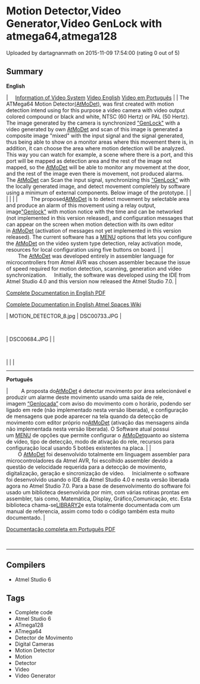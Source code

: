 # Motion Detector,Video Generator,Video GenLock with atmega64,atmega128

Uploaded by dartagnanmath on 2015-11-09 17:54:00 (rating 0 out of 5)

## Summary

**English**




|  
 
[Information of Video System](http://www.kolumbus.fi/pami1/video/pal_ntsc.html)
[Video English](https://youtu.be/d2kTy4gKivw)
[Video em Português](https://youtu.be/mywN4-ustEA) |
| The ATMega64 Motion Detector[(AtMoDet)](https://spaces.atmel.com/gf/project/jdaomotiondetec/wiki/?pagename=MOTION_DETECTOR_ATMEGA64), was first created with motion detection intend using for this purpose a video camera with video output colored compound or black and white, NTSC (60 Hertz) or PAL (50 Hertz). The image generated by the camera is synchronized ["GenLock"](https://en.wikipedia.org/wiki/Genlock) with a video generated by own [AtMoDet](https://spaces.atmel.com/gf/project/jdaomotiondetec/wiki/?pagename=MOTION_DETECTOR_ATMEGA64) and scan of this image is generated a composite image "mixed" with the input signal and the signal generated, thus being able to show on a monitor areas where this movement there is, in addition, it can choose the area where motion detection will be analyzed. This way you can watch for example, a scene where there is a port, and this port will be mapped as detection area and the rest of the image not mapped, so the [AtMoDet](https://spaces.atmel.com/gf/project/jdaomotiondetec/wiki/?pagename=MOTION_DETECTOR_ATMEGA64) will be able to monitor any movement at the door, and the rest of the image even there is movement, not produced alarms.
The [AtMoDet](https://spaces.atmel.com/gf/project/jdaomotiondetec/wiki/?pagename=MOTION_DETECTOR_ATMEGA64) can Scan the input signal, synchronizing this ["GenLock"](https://en.wikipedia.org/wiki/Genlock) with the locally generated image, and detect movement completely by software using a minimum of external components. Below image of the prototype. |
|  |
|  |
|         The proposed[AtMoDet](https://spaces.atmel.com/gf/project/jdaomotiondetec/wiki/?pagename=MOTION_DETECTOR_ATMEGA64) is to detect movement by selectable area and produce an alarm of this movement using a relay output, image["Genlock"](https://en.wikipedia.org/wiki/Genlock) with motion notice with the time and can be networked (not implemented in this version released), and configuration messages that can appear on the screen when motion detection with its own editor in [AtMoDet](https://spaces.atmel.com/gf/project/jdaomotiondetec/wiki/?pagename=MOTION_DETECTOR_ATMEGA64) (activation of messages not yet implemented in this version released). The current software has a [MENU](https://spaces.atmel.com/gf/project/jdaomotiondetec/wiki/?pagename=MENU) options that lets you configure the [AtMoDet](https://spaces.atmel.com/gf/project/jdaomotiondetec/wiki/?pagename=MOTION_DETECTOR_ATMEGA64) on the video system type detection, relay activation mode, resources for local configuration using five buttons on board. |
|         The [AtMoDet](https://spaces.atmel.com/gf/project/jdaomotiondetec/wiki/?pagename=MOTION_DETECTOR_ATMEGA64) was developed entirely in assembler language for microcontrollers from Atmel AVR was chosen assembler because the issue of speed required for motion detection, scanning, generation and video synchronization.    
Initially, the software was developed using the IDE from Atmel Studio 4.0 and this version now released the Atmel Studio 7.0. |


[Complete Documentation in English PDF](https://drive.google.com/file/d/0B1QnTm7-MH8NS2Y4LXZHaFFFZ3M/view?usp=sharing)


[Complete Documentation in English Atmel Spaces Wiki](https://spaces.atmel.com/gf/project/jdaomotiondetec/wiki/)




| MOTION_DETECTOR_8.jpg | DSC00733.JPG |


 




| DSC00684.JPG |  |


 




|  |  |




---


**Português**




|         A proposta do[AtMoDet](https://spaces.atmel.com/gf/project/jdaomotiondetec/wiki/?pagename=MOTION_DETECTOR_ATMEGA64) é detectar movimento por área selecionável e produzir um alarme deste movimento usando uma saída de rele, imagem [“Genlocada”](https://en.wikipedia.org/wiki/Genlock) com aviso do movimento com o horário, podendo ser ligado em rede (não implementado nesta versão liberada), e configuração de mensagens que pode aparecer na tela quando da detecção de movimento com editor próprio no[AtMoDet](https://spaces.atmel.com/gf/project/jdaomotiondetec/wiki/?pagename=MOTION_DETECTOR_ATMEGA64) (ativação das mensagens ainda não implementada nesta versão liberada). O Software atual possui um [MENU](https://spaces.atmel.com/gf/project/jdaomotiondetec/wiki/?pagename=MENU) de opções que permite configurar o [AtMoDet](https://spaces.atmel.com/gf/project/jdaomotiondetec/wiki/?pagename=MOTION_DETECTOR_ATMEGA64)quanto ao sistema de vídeo, tipo de detecção, modo de ativação do rele, recursos para configuração local usando 5 botões existentes na placa. |
|         O [AtMoDet](https://spaces.atmel.com/gf/project/jdaomotiondetec/wiki/?pagename=MOTION_DETECTOR_ATMEGA64) foi desenvolvido totalmente em linguagem assembler para microcontroladores da Atmel AVR, foi escolhido assembler devido a questão de velocidade requerida para a detecção de movimento, digitalização, geração e sincronização de vídeo.    
Inicialmente o software foi desenvolvido usando o IDE da Atmel Studio 4.0 e nesta versão liberada agora no Atmel Studio 7.0.
Para a base de desenvolvimento do software foi usado um biblioteca desenvolvida por mim, com várias rotinas prontas em assembler, tais como, Matemática, Display, Gráfico,Comunicação, etc. Esta biblioteca chama-se[LIBRARY2](https://drive.google.com/file/d/0B1QnTm7-MH8NdGN2Yk1iSTgxQ1U/view?usp=sharing)e esta totalmente documentada com um manual de referencia, assim como todo o código também esta muito documentado. |


[Documentação completa em Português PDF](https://drive.google.com/file/d/0B1QnTm7-MH8NbVlBUy1MNTFBNDg/view?usp=sharing)


 




---

## Compilers

- Atmel Studio 6

## Tags

- Complete code
- Atmel Studio 6
- ATmega128
- ATmega64
- Detector de Movimento
- Digital Cameras
- Motion Detector
- Motion
- Detector
- Video
- Video Generator
